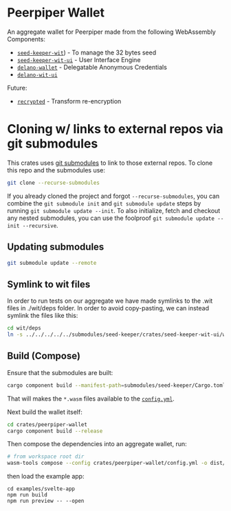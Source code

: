 # Peerpiper Wallet

An aggregate wallet for Peerpiper made from the following WebAssembly Components:

- [`seed-keeper-wit`](https://github.com/DougAnderson444/seed-keeper/tree/master/crates/seed-keeper-wit)) - To manage the 32 bytes seed
- [`seed-keeper-wit-ui`](https://github.com/DougAnderson444/seed-keeper/tree/master/crates/seed-keeper-wit-ui) - User Interface Engine
- [`delano-wallet`](https://github.com/DougAnderson444/delanocreds/tree/master/crates/delano-wallet) - Delegatable Anonymous Credentials
- [`delano-wit-ui`](https://github.com/DougAnderson444/delanocreds/tree/master/crates/delano-wit-ui)

Future:
- [`recrypted`](https://github.com/DougAnderson444/recrypted) - Transform re-encryption

# Cloning w/ links to external repos via git submodules

This crates uses [git submodules](https://git-scm.com/book/en/v2/Git-Tools-Submodules) to link to those external repos. To clone this repo and the submodules use:

```bash
git clone --recurse-submodules
```

If you already cloned the project and forgot `--recurse-submodules`, you can combine the `git submodule init` and `git submodule update` steps by running `git submodule update --init`. To also initialize, fetch and checkout any nested submodules, you can use the foolproof `git submodule update --init --recursive`.

## Updating submodules

```bash
git submodule update --remote
```

## Symlink to wit files

In order to run tests on our aggregate we have made symlinks to the .wit files in ./wit/deps folder. In order to avoid copy-pasting, we can instead symlink the files like this:

```bash
cd wit/deps
ln -s ../../../../../submodules/seed-keeper/crates/seed-keeper-wit-ui/wit/index.wit
```

## Build (Compose)

Ensure that the submodules are built:

```bash
cargo component build --manifest-path=submodules/seed-keeper/Cargo.toml --workspace --release
```

That will makes the `*.wasm` files available to the [`config.yml`](./config.yml).

Next build the wallet itself:

```bash
cd crates/peerpiper-wallet
cargo component build --release
```

Then compose the dependencies into an aggregate wallet, run:

```bash
# from workspace root dir
wasm-tools compose --config crates/peerpiper-wallet/config.yml -o dist/peerpiper_wallet_aggregate.wasm target/wasm32-wasi/release/peerpiper_wallet.wasm
```

then load the example app:

```
cd examples/svelte-app
npm run build
npm run preview -- --open
```
